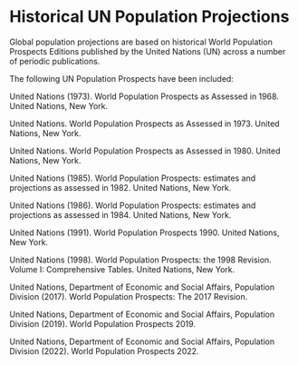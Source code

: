 # Historical UN Population Projections

Global population projections are based on historical World Population Prospects Editions published by the United Nations (UN) across a number of periodic publications.

The following UN Population Prospects have been included:

United Nations (1973). World Population Prospects as Assessed in 1968. United Nations, New York.

United Nations. World Population Prospects as Assessed in 1973. United Nations, New York.

United Nations. World Population Prospects as Assessed in 1980. United Nations, New York.

United Nations (1985). World Population Prospects: estimates and projections as assessed in 1982. United Nations, New York.

United Nations (1986). World Population Prospects: estimates and projections as assessed in 1984. United Nations, New York.

United Nations (1991). World Population Prospects 1990. United Nations, New York.

United Nations (1998). World Population Prospects: the 1998 Revision. Volume I: Comprehensive Tables. United Nations, New York.

United Nations, Department of Economic and Social Affairs, Population Division (2017). World Population Prospects: The 2017 Revision.

United Nations, Department of Economic and Social Affairs, Population Division (2019). World Population Prospects 2019.

United Nations, Department of Economic and Social Affairs, Population Division (2022). World Population Prospects 2022.